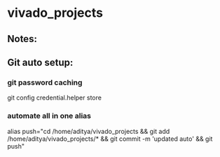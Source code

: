 # vivado_projects

## Notes:

## Git auto setup:

### git password caching
git config credential.helper store
### automate all in one alias
alias push="cd /home/aditya/vivado_projects && git add /home/aditya/vivado_projects/* && git commit -m 'updated auto' && git push"

